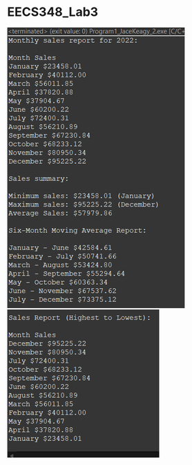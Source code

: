 # EECS348_Lab3
![Model](https://github.com/jacekeagy/EECS348_Lab3/blob/main/Output1.png)
![Model](https://github.com/jacekeagy/EECS348_Lab3/blob/main/Output2.png)
